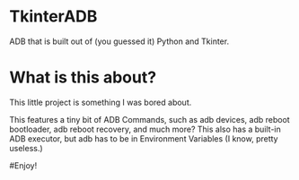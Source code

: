 # TkinterADB
ADB that is built out of (you guessed it) Python and Tkinter.

# What is this about?
This little project is something I was bored about. 

This features a tiny bit of ADB Commands, such as adb devices, adb reboot bootloader, adb reboot recovery, and much more?
This also has a built-in ADB executor, but adb has to be in Environment Variables (I know, pretty useless.)

#Enjoy!
